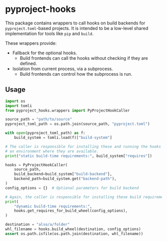 # pyproject-hooks

<!-- start-intro -->

This package contains wrappers to call hooks on build backends for `pyproject.toml`-based projects. It is intended to be a low-level shared implementation for tools like `pip` and `build`.

These wrappers provide:

- Fallback for the optional hooks.
  - Build frontends can call the hooks without checking if they are defined.
- Isolation from current process, via a subprocess.
  - Build frontends can control how the subprocess is run.

<!-- end-intro -->

## Usage

<!-- start-usage -->

```python
import os
import tomli
from pyproject_hooks.wrappers import PyProjectHookCaller

source_path = "path/to/source"
pyproject_toml_path = os.path.join(source_path, "pyproject.toml")

with open(pyproject_toml_path) as f:
    build_system = tomli.load(f)["build-system"]

# The caller is responsible for installing these and running the hooks in
# an environment where they are available.
print("static build-time requirements:", build_system["requires"])

hooks = PyProjectHookCaller(
    source_path,
    build_backend=build_system["build-backend"],
    backend_path=build_system.get("backend-path"),
)
config_options = {}  # Optional parameters for build backend

# Again, the caller is responsible for installing these build requirements
print(
    "dynamic build-time requirements:",
    hooks.get_requires_for_build_wheel(config_options),
)

destination = "also/a/folder"
whl_filename = hooks.build_wheel(destination, config_options)
assert os.path.isfile(os.path.join(destination, whl_filename))
```

<!-- end-usage -->
